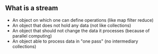 ## What is a stream

* An object on which one can define operations (like map filter reduce)
* An object that does not hold any data (not like collections)
* An object that should not change the data it processes (because of parallel computing)
* An object able to process data in "one pass" (no intermediary collections)
